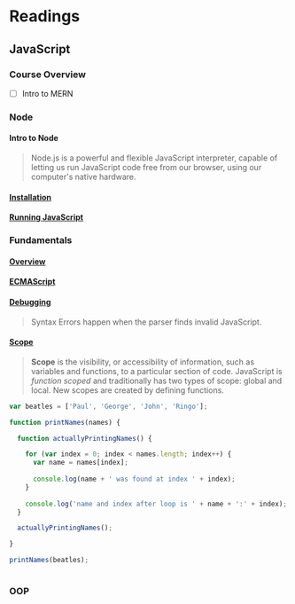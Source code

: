 # Readings

## JavaScript

### Course Overview

- [ ] Intro to MERN

### Node

#### Intro to Node

>Node.js is a powerful and flexible JavaScript interpreter, capable of letting us run JavaScript code free from our browser, using our computer's native hardware.

#### [Installation](https://login.codingdojo.com/m/130/6459/46082)

#### [Running JavaScript](https://login.codingdojo.com/m/130/6459/45658)



### Fundamentals

#### [Overview](https://login.codingdojo.com/m/130/6412/45585)

#### [ECMAScript](https://login.codingdojo.com/m/130/6412/45660)

#### [Debugging](https://login.codingdojo.com/m/130/6412/45698)

>Syntax Errors happen when the parser finds invalid JavaScript.

#### [Scope](https://login.codingdojo.com/m/130/6412/45694)

>**Scope** is the visibility, or accessibility of information, such as variables and functions, to a particular section of code. JavaScript is *function scoped* and traditionally has two types of scope: global and local. New scopes are created by defining functions.

```js
var beatles = ['Paul', 'George', 'John', 'Ringo'];

function printNames(names) {

  function actuallyPrintingNames() {

    for (var index = 0; index < names.length; index++) {
      var name = names[index];
  
      console.log(name + ' was found at index ' + index);
    }
    
    console.log('name and index after loop is ' + name + ':' + index);
  }

  actuallyPrintingNames();

}

printNames(beatles);
                     
```

### OOP

